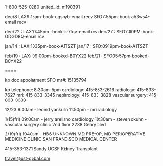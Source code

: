 1-800-525-0280
united_id:  nf190391

dec/8 
LAX9:15am-book-cqsnyb-email recv
SFO7:55pm-book-ah3ws4-email recv

dec/22 : LAX10:45pm -book-cr7tqv-email rcv
dec/27 : SFO7:00PM-book-GDGD8Q-email rcv

jan/14 : LAX:1035pm-book-A1TSZT
jan/17 : SFO:0919pm-book-A1TSZT

feb/19 : LAX: 09:00pm-booked-B0YX22
feb/21 : SFO05:57pm-booked-B0YX22

====

kp doc appointment SFO
mr#: 15135794

kp telephone: 8:30am-5pm
cardiology: 415-833-2616 
radiology: 415-833-7627
mri: 415-833-3345
nephrology: 415-833-3828
vascular surgery: 415-833-3383

12/23
9:00am - leonid yankulin
11:50pm - mri radiology

1/15(fri)
09:00am - jerry arellano cardiology
10:30am - steven okuhn -
vascular surgery clinic
2nd floor 
2238 Geary blvd

2/19(fri)
1040am - HBS UNKNOWN MD PRE-OP, MD 
PERIOPERATIVE MEDICINE CLINIC 
SAN FRANCISCO MEDICAL CENTER 

415-353-1371 Sandy UCSF Kidney Transplant

travel@ust-gobal.com
